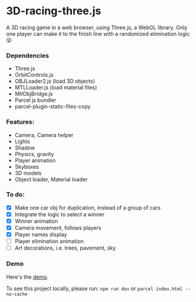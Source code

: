 # 3D-racing-three.js

A 3D racing game in a web browser, using Three.js, a WebGL library. 
Only one player can make it to the finish line with a randomized elimination logic 😜 

### Dependencies
- Three.js
- OrbitControls.js
- OBJLoader2.js (load 3D objects)
- MTLLoader.js (load material files)
- MtlObjBridge.js
- Parcel js bundler
- parcel-plugin-static-files-copy

### Features:
- Camera, Camera helper
- Lights
- Shadow
- Physics, gravity
- Player animation
- Skyboxes
- 3D models
- Object loader, Material loader


### To do:
- [x] Make one car obj for duplication, instead of a group of cars
- [x] Integrate the logic to select a winner 
- [x] Winner animation
- [x] Camera movement, follows players
- [x] Player names display
- [ ] Player elimination animation
- [ ] Art decorations, i.e. trees, pavement, sky

### Demo
Here's the [demo](https://3d-racing-three-js.vercel.app/).

To see this project locally, please run:
`npm run dev` or `parcel index.html --no-cache`
